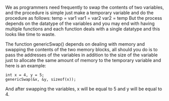 We as programmers need frequently to swap the contents of two variables, and the procedure is simple just make a temporary variable and do the procedure as follows:
    temp = var1
    var1 = var2
    var2 = temp
But the process depends on the datatype of the variables and you may end with having multiple functions and each function deals with a single datatype and this looks like time to waste.

The function genericSwap() depends on dealing with memory and swapping the contents of the two memory blocks, all should you do is to pass the addresses of the variables in addition to the size of the variable just to allocate the same amount of memory to the temporary variable and here is an example:

    int x = 4, y = 5; 
    genericSwap(&x, &y, sizeof(x));

And after swapping the variables, x will be equal to 5 and y will be equal to 4.